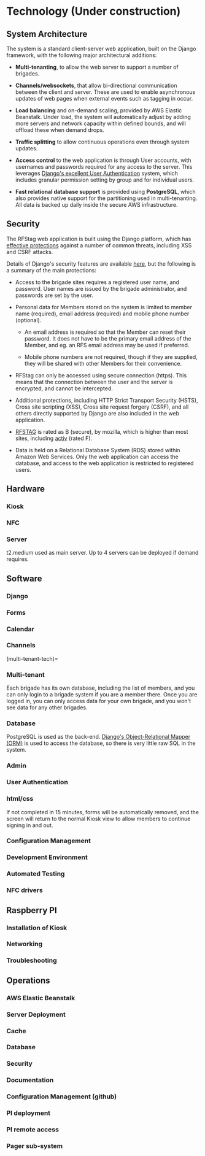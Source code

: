 # Technology (Under construction)

## System Architecture

The system is a standard client-server web application, built on the Django framework, with the following major
architectural additions:

* **Multi-tenanting**, to allow the web server to support a number of brigades. 
  
* **Channels/websockets**, that allow bi-directional communication between the client and server. These are used to enable
asynchronous updates of web pages when external events such as tagging in occur.

* **Load balancing** and on-demand scaling, provided by AWS Elastic Beanstalk. Under load, the system will automatically
adjust by adding more servers and network capacity within defined bounds, and will offload these when demand drops.
  
* **Traffic splitting** to allow continuous operations even through system updates.
  
* **Access control** to the web application is through User accounts, with usernames and passwords required for any access 
  to the server. This leverages [Django's excellent User Authentication](https://docs.djangoproject.com/en/4.0/topics/auth/#user-authentication-in-django)
  system, which includes granular permission setting by group and for individual users.
  
* **Fast relational database support** is provided using **PostgreSQL**, which also provides native support for the 
  partitioning used in multi-tenanting. All data is backed up daily inside the secure AWS infrastructure.


## Security

The RFStag web application is built using the Django platform, which has 
[effective protections](https://developer.mozilla.org/en-US/docs/Learn/Server-side/Django/web_application_security) 
against a number of common threats, including XSS and CSRF attacks.

Details of Django's security features are available [here](https://docs.djangoproject.com/en/4.1/topics/security/), 
but the following is a summary of the main protections:

* Access to the brigade sites requires a registered user name, and password. User names are issued by the brigade 
  administrator, and passwords are set by the user.
  
* Personal data for Members stored on the system is limited to member name (required), email address (required) 
  and mobile phone number (optional). 

  * An email address is required so that the Member can reset their password. It does not have to be the primary email 
    address of the Member, and eg. an RFS email address may be used if preferred.
    
  * Mobile phone numbers are not required, though if they are supplied, they will be shared with other Members 
    for their convenience.
    
* RFStag can only be accessed using secure connection (https). This means that the connection between the user and the 
  server is encrypted, and cannot be intercepted. 
  
* Additional protections, including HTTP Strict Transport Security (HSTS), Cross site scripting (XSS), Cross site request 
  forgery (CSRF), and all others directly supported by Django are also included in the web application. 
  
* [RFSTAG](https://observatory.mozilla.org/analyze/rfstag.org) is rated as B (secure), by mozilla, which is higher 
  than most sites, including [activ](https://observatory.mozilla.org/analyze/activ.rfs.nsw.gov.au) (rated F).
  
* Data is held on a Relational Database System (RDS) stored within Amazon Web Services. Only the web application can 
  access the database, and access to the web application is restricted to registered users.
  
  
## Hardware

### Kiosk




### NFC

### Server

t2.medium used as main server. Up to 4 servers can be deployed if demand requires.

## Software

### Django

### Forms

### Calendar

### Channels

(multi-tenant-tech)=
### Multi-tenant

Each brigade has its own database, including the list of members, and you can only login to a brigade system if you 
are a member there. Once you are logged in, you can only access data for your own brigade, and you won't see data for 
any other brigades. 

### Database

PostgreSQL is used as the back-end. [Django's Object-Relational Mapper (ORM)](https://opensource.com/article/17/11/django-orm)
is used to access the database, so there is very little raw SQL in the system.


### Admin

### User Authentication

### html/css

If not completed in 15 minutes, forms will be automatically removed, and the screen will return 
to the normal Kiosk view to allow members to continue signing in and out.

### Configuration Management

### Development Environment

### Automated Testing

### NFC drivers

## Raspberry PI

### Installation of Kiosk

### Networking

### Troubleshooting


## Operations

### AWS Elastic Beanstalk

### Server Deployment

### Cache

### Database

### Security

### Documentation

### Configuration Management (github)

### PI deployment

### PI remote access

### Pager sub-system
